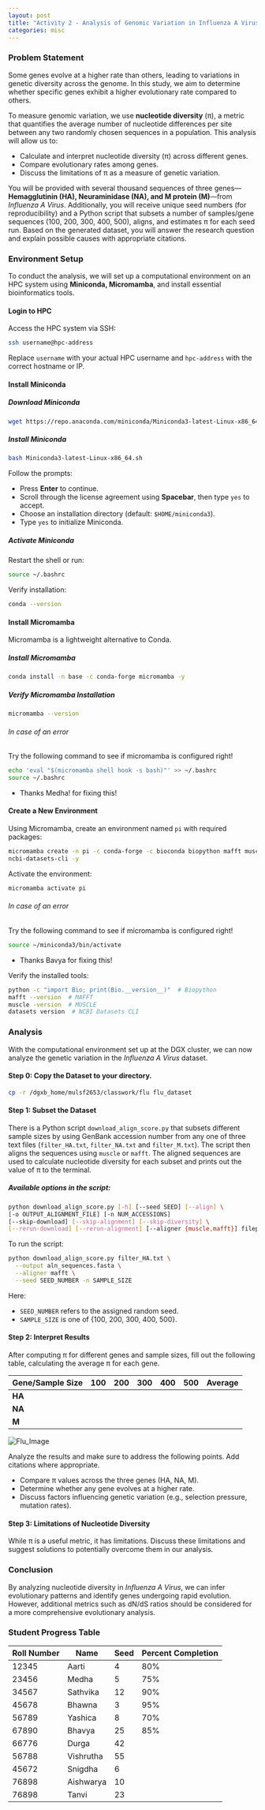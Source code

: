 ```yaml
---
layout: post
title: "Activity 2 - Analysis of Genomic Variation in Influenza A Virus Using Nucleotide Diversity (π)"
categories: misc
---
```


### Problem Statement  
Some genes evolve at a higher rate than others, leading to variations in genetic diversity across the genome. In this study, we aim to determine whether specific genes exhibit a higher evolutionary rate compared to others.  

To measure genomic variation, we use **nucleotide diversity** (π), a metric that quantifies the average number of nucleotide differences per site between any two randomly chosen sequences in a population. This analysis will allow us to:
- Calculate and interpret nucleotide diversity (π) across different genes.
- Compare evolutionary rates among genes.
- Discuss the limitations of π as a measure of genetic variation.

You will be provided with several thousand sequences of three genes—**Hemagglutinin (HA), Neuraminidase (NA), and M protein (M)**—from *Influenza A Virus*. Additionally, you will receive unique seed numbers (for reproducibility) and a Python script that subsets a number of samples/gene sequences (100, 200, 300, 400, 500), aligns, and estimates π for each seed run. Based on the generated dataset, you will answer the research question and explain possible causes with appropriate citations.

### Environment Setup  
To conduct the analysis, we will set up a computational environment on an HPC system using **Miniconda, Micromamba**, and install essential bioinformatics tools.

#### Login to HPC  
Access the HPC system via SSH:
```sh
ssh username@hpc-address
```
Replace `username` with your actual HPC username and `hpc-address` with the correct hostname or IP.

#### Install Miniconda  
##### Download Miniconda  
```sh
wget https://repo.anaconda.com/miniconda/Miniconda3-latest-Linux-x86_64.sh
```
##### Install Miniconda  
```sh
bash Miniconda3-latest-Linux-x86_64.sh
```
Follow the prompts:
- Press **Enter** to continue.
- Scroll through the license agreement using **Spacebar**, then type `yes` to accept.
- Choose an installation directory (default: `$HOME/miniconda3`).
- Type `yes` to initialize Miniconda.

##### Activate Miniconda  
Restart the shell or run:
```sh
source ~/.bashrc
```
Verify installation:
```sh
conda --version
```

#### Install Micromamba  
Micromamba is a lightweight alternative to Conda.
##### Install Micromamba  
```sh
conda install -n base -c conda-forge micromamba -y
```
##### Verify Micromamba Installation  
```sh
micromamba --version
```
###### In case of an error

Try the following command to see if micromamba is configured right!

```sh
echo 'eval "$(micromamba shell hook -s bash)"' >> ~/.bashrc
source ~/.bashrc
```
 - Thanks Medha! for fixing this!

#### Create a New Environment  
Using Micromamba, create an environment named `pi` with required packages:
```sh
micromamba create -n pi -c conda-forge -c bioconda biopython mafft muscle \
ncbi-datasets-cli -y
```

Activate the environment:
```sh
micromamba activate pi
```
###### In case of an error

Try the following command to see if micromamba is configured right!

```sh
source ~/miniconda3/bin/activate
```
 - Thanks Bavya for fixing this!

Verify the installed tools:
```sh
python -c "import Bio; print(Bio.__version__)"  # Biopython
mafft --version  # MAFFT
muscle -version  # MUSCLE
datasets version  # NCBI Datasets CLI
```

### Analysis  
With the computational environment set up at the DGX cluster, we can now analyze the genetic variation in the *Influenza A Virus* dataset.

#### Step 0: Copy the Dataset to your directory.

```sh
cp -r /dgxb_home/mulsf2653/classwork/flu flu_dataset
```

#### Step 1: Subset the Dataset  

There is a Python script `download_align_score.py` that subsets different sample sizes by using GenBank accession number from any one of three text files (`filter_HA.txt`, `filter_NA.txt` and `filter_M.txt`). The script then aligns the sequences using `muscle` or `mafft`. The aligned sequences are used to calculate nucleotide diversity for each subset and prints out the value of π to the terminal.

##### Available options in the script:
```sh
python download_align_score.py [-h] [--seed SEED] [--align] \
[-o OUTPUT_ALIGNMENT_FILE] [-n NUM_ACCESSIONS]
[--skip-download] [--skip-alignment] [--skip-diversity] \
[--rerun-download] [--rerun-alignment] [--aligner {muscle,mafft}] filepath
```
To run the script:
```sh
python download_align_score.py filter_HA.txt \
  --output aln_sequences.fasta \
  --aligner mafft \
  --seed SEED_NUMBER -n SAMPLE_SIZE
```
Here:
- `SEED_NUMBER` refers to the assigned random seed.
- `SAMPLE_SIZE` is one of {100, 200, 300, 400, 500}.

#### Step 2: Interpret Results  
After computing π for different genes and sample sizes, fill out the following table, calculating the average π for each gene.

| Gene/Sample Size | 100 | 200 | 300 | 400 | 500 | Average |
|-----------------|-----|-----|-----|-----|-----|---------|
| **HA**         |     |     |     |     |     |         |
| **NA**         |     |     |     |     |     |         |
| **M**          |     |     |     |     |     |         |


![Flu_Image](https://ars.els-cdn.com/content/image/1-s2.0-S017129852200105X-gr1_lrg.jpg)

Analyze the results and make sure to address the following points. Add citations where appropriate.
- Compare π values across the three genes (HA, NA, M).
- Determine whether any gene evolves at a higher rate.
- Discuss factors influencing genetic variation (e.g., selection pressure, mutation rates).

#### Step 3: Limitations of Nucleotide Diversity  
While π is a useful metric, it has limitations. Discuss these limitations and suggest solutions to potentially overcome them in our analysis.

### Conclusion  
By analyzing nucleotide diversity in *Influenza A Virus*, we can infer evolutionary patterns and identify genes undergoing rapid evolution. However, additional metrics such as dN/dS ratios should be considered for a more comprehensive evolutionary analysis.

### Student Progress Table  

| Roll Number | Name     | Seed | Percent Completion |
|-------------|----------|------|--------------------|
| 12345       | Aarti    | 4    | 80%                |
| 23456       | Medha    | 5    | 75%                |
| 34567       | Sathvika | 12   | 90%                |
| 45678       | Bhawna   | 3    | 95%                |
| 56789       | Yashica  | 8    | 70%                |
| 67890       | Bhavya   | 25   | 85%                |
| 66776       |Durga     | 42   |                    |
| 56788       |Vishrutha | 55   |                    |
| 45672       |Snigdha   | 6    |                    |
| 76898       |Aishwarya | 10   |                    |
| 76898       |Tanvi     | 23   |                    |
